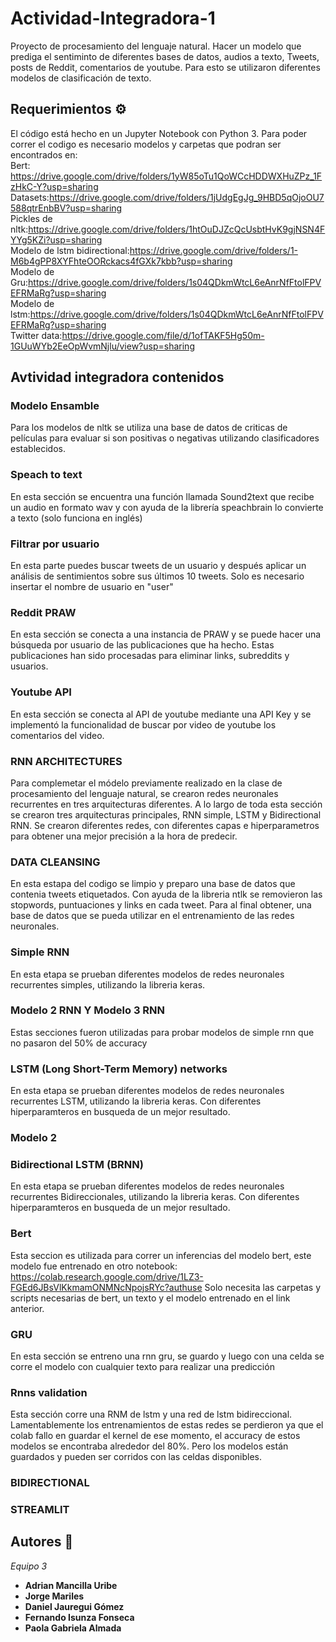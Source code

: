 # Actividad-Integradora-1
Proyecto de procesamiento del lenguaje natural.
Hacer un modelo que prediga el sentiminto de diferentes bases de datos, audios a texto,  Tweets, posts de Reddit, comentarios de youtube.
Para esto se utilizaron diferentes modelos de clasificación de texto. 


## Requerimientos ⚙️
El código está hecho en un Jupyter Notebook con Python 3.
Para poder correr el codigo es necesario modelos y carpetas que podran ser encontrados en:           
Bert: https://drive.google.com/drive/folders/1yW85oTu1QoWCcHDDWXHuZPz_1FzHkC-Y?usp=sharing                  
Datasets:https://drive.google.com/drive/folders/1jUdgEgJg_9HBD5qOjoOU7588qtrEnbBV?usp=sharing           
Pickles de nltk:https://drive.google.com/drive/folders/1htOuDJZcQcUsbtHvK9gjNSN4FYYg5KZi?usp=sharing            
Modelo de lstm bidirectional:https://drive.google.com/drive/folders/1-M6b4gPP8XYFhteOORckacs4fGXk7kbb?usp=sharing       
Modelo de Gru:https://drive.google.com/drive/folders/1s04QDkmWtcL6eAnrNfFtolFPVEFRMaRg?usp=sharing       
Modelo de lstm:https://drive.google.com/drive/folders/1s04QDkmWtcL6eAnrNfFtolFPVEFRMaRg?usp=sharing         
Twitter data:https://drive.google.com/file/d/1ofTAKF5Hg50m-1GUuWYb2EeOpWvmNjlu/view?usp=sharing          



## Avtividad integradora contenidos

### Modelo Ensamble
Para los modelos de nltk se utiliza una base de datos de criticas de películas para evaluar si son positivas o negativas utilizando clasificadores establecidos.

### Speach to text
En esta sección se encuentra una función llamada Sound2text que recibe un audio en formato wav y con ayuda de la librería speachbrain lo convierte a texto (solo funciona
en inglés)


### Filtrar por usuario
En esta parte puedes buscar tweets de un usuario y después aplicar un análisis de sentimientos sobre sus últimos 10 tweets. Solo es necesario insertar el 
nombre de usuario en "user"


### Reddit PRAW
En esta sección se conecta a una instancia de PRAW y se puede hacer una búsqueda por usuario de las publicaciones que ha hecho. Estas publicaciones han sido procesadas para eliminar links,
subreddits y usuarios.

### Youtube API
En esta sección se conecta al API de youtube mediante una API Key y se implementó la funcionalidad de buscar por video de youtube los comentarios del video.

### RNN ARCHITECTURES
Para complemetar el módelo previamente realizado en la clase de procesamiento del lenguaje natural, se crearon redes neuronales recurrentes en tres arquitecturas diferentes. 
A lo largo de toda esta sección se crearon tres arquitecturas principales, RNN simple, LSTM y Bidirectional RNN. Se crearon diferentes redes, con diferentes capas e hiperparametros para obtener una mejor precisión a la hora de predecir. 
### DATA CLEANSING
En esta estapa del codigo se limpio y preparo una base de datos que contenia tweets etiquetados. Con ayuda de la libreria ntlk se removieron las stopwords, puntuaciones y links en cada tweet. Para al final obtener, una base de datos que se pueda utilizar en el entrenamiento de las redes neuronales. 
### Simple RNN
En esta etapa se prueban diferentes modelos de redes neuronales recurrentes simples, utilizando la libreria keras.


### Modelo 2 RNN Y Modelo 3 RNN

Estas secciones fueron utilizadas para probar modelos de simple rnn que no pasaron del 50% de accuracy

### LSTM (Long Short-Term Memory) networks
 En esta etapa se prueban diferentes modelos de redes neuronales recurrentes LSTM, utilizando la libreria keras. Con diferentes hiperparamteros en busqueda de un mejor resultado.
### Modelo 2 

### Bidirectional LSTM (BRNN)
En esta etapa se prueban diferentes modelos de redes neuronales recurrentes Bidireccionales, utilizando la libreria keras. Con diferentes hiperparamteros en busqueda de un mejor resultado.

### Bert
Esta seccion es utilizada para correr un inferencias del modelo bert, este modelo fue entrenado en otro notebook: https://colab.research.google.com/drive/1LZ3-FGEd6JBsVlKkmamONMNcNpojsRYc?authuse
Solo necesita las carpetas y scripts  necesarias de bert, un texto y el modelo entrenado en el link anterior.

### GRU
En esta sección se entreno una rnn gru, se guardo y luego con una celda se corre el modelo con cualquier texto para realizar una predicción

### Rnns validation
Esta sección corre una RNM de lstm y una red de lstm bidireccional. Lamentablemente los entrenamientos de estas redes se perdieron ya que el colab fallo en guardar el kernel de ese momento, el accuracy de estos modelos se encontraba alrededor del 80%. Pero los modelos están guardados y pueden ser corridos con las celdas  disponibles.

### BIDIRECTIONAL



### STREAMLIT







## Autores 📝

_Equipo 3_

* **Adrian Mancilla Uribe**
* **Jorge Mariles**
* **Daniel Jauregui Gómez**
* **Fernando Isunza Fonseca**
* **Paola Gabriela Almada** 
